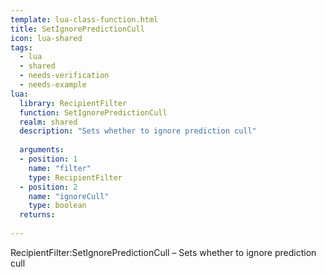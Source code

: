 ```yaml
---
template: lua-class-function.html
title: SetIgnorePredictionCull
icon: lua-shared
tags:
  - lua
  - shared
  - needs-verification
  - needs-example
lua:
  library: RecipientFilter
  function: SetIgnorePredictionCull
  realm: shared
  description: "Sets whether to ignore prediction cull"
  
  arguments:
  - position: 1
    name: "filter"
    type: RecipientFilter
  - position: 2
    name: "ignoreCull"
    type: boolean
  returns:
    
---
```


<div class="lua__search__keywords">
RecipientFilter:SetIgnorePredictionCull &#x2013; Sets whether to ignore prediction cull
</div>
